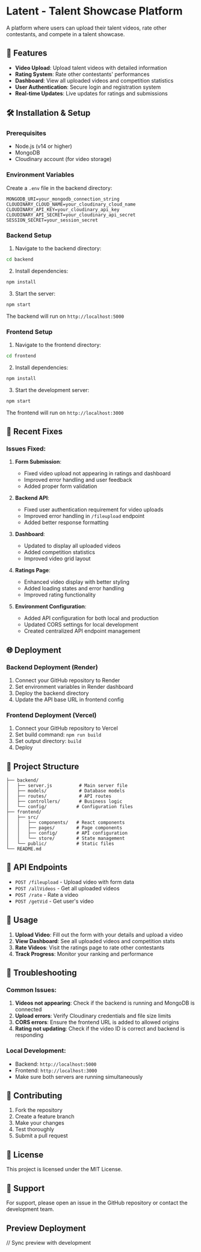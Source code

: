 # Latent - Talent Showcase Platform

A platform where users can upload their talent videos, rate other contestants, and compete in a talent showcase.

## 🚀 Features

- **Video Upload**: Upload talent videos with detailed information
- **Rating System**: Rate other contestants' performances
- **Dashboard**: View all uploaded videos and competition statistics
- **User Authentication**: Secure login and registration system
- **Real-time Updates**: Live updates for ratings and submissions

## 🛠️ Installation & Setup

### Prerequisites

- Node.js (v14 or higher)
- MongoDB
- Cloudinary account (for video storage)

### Environment Variables

Create a `.env` file in the backend directory:

```env
MONGODB_URI=your_mongodb_connection_string
CLOUDINARY_CLOUD_NAME=your_cloudinary_cloud_name
CLOUDINARY_API_KEY=your_cloudinary_api_key
CLOUDINARY_API_SECRET=your_cloudinary_api_secret
SESSION_SECRET=your_session_secret
```

### Backend Setup

1. Navigate to the backend directory:
```bash
cd backend
```

2. Install dependencies:
```bash
npm install
```

3. Start the server:
```bash
npm start
```

The backend will run on `http://localhost:5000`

### Frontend Setup

1. Navigate to the frontend directory:
```bash
cd frontend
```

2. Install dependencies:
```bash
npm install
```

3. Start the development server:
```bash
npm start
```

The frontend will run on `http://localhost:3000`

## 🔧 Recent Fixes

### Issues Fixed:

1. **Form Submission**: 
   - Fixed video upload not appearing in ratings and dashboard
   - Improved error handling and user feedback
   - Added proper form validation

2. **Backend API**:
   - Fixed user authentication requirement for video uploads
   - Improved error handling in `/fileupload` endpoint
   - Added better response formatting

3. **Dashboard**:
   - Updated to display all uploaded videos
   - Added competition statistics
   - Improved video grid layout

4. **Ratings Page**:
   - Enhanced video display with better styling
   - Added loading states and error handling
   - Improved rating functionality

5. **Environment Configuration**:
   - Added API configuration for both local and production
   - Updated CORS settings for local development
   - Created centralized API endpoint management

## 🌐 Deployment

### Backend Deployment (Render)

1. Connect your GitHub repository to Render
2. Set environment variables in Render dashboard
3. Deploy the backend directory
4. Update the API base URL in frontend config

### Frontend Deployment (Vercel)

1. Connect your GitHub repository to Vercel
2. Set build command: `npm run build`
3. Set output directory: `build`
4. Deploy

## 📁 Project Structure

```
├── backend/
│   ├── server.js          # Main server file
│   ├── models/            # Database models
│   ├── routes/            # API routes
│   ├── controllers/       # Business logic
│   └── config/           # Configuration files
├── frontend/
│   ├── src/
│   │   ├── components/   # React components
│   │   ├── pages/        # Page components
│   │   ├── config/       # API configuration
│   │   └── store/        # State management
│   └── public/           # Static files
└── README.md
```

## 🔄 API Endpoints

- `POST /fileupload` - Upload video with form data
- `POST /allVideos` - Get all uploaded videos
- `POST /rate` - Rate a video
- `POST /getVid` - Get user's video

## 🎯 Usage

1. **Upload Video**: Fill out the form with your details and upload a video
2. **View Dashboard**: See all uploaded videos and competition stats
3. **Rate Videos**: Visit the ratings page to rate other contestants
4. **Track Progress**: Monitor your ranking and performance

## 🐛 Troubleshooting

### Common Issues:

1. **Videos not appearing**: Check if the backend is running and MongoDB is connected
2. **Upload errors**: Verify Cloudinary credentials and file size limits
3. **CORS errors**: Ensure the frontend URL is added to allowed origins
4. **Rating not updating**: Check if the video ID is correct and backend is responding

### Local Development:

- Backend: `http://localhost:5000`
- Frontend: `http://localhost:3000`
- Make sure both servers are running simultaneously

## 📝 Contributing

1. Fork the repository
2. Create a feature branch
3. Make your changes
4. Test thoroughly
5. Submit a pull request

## 📄 License

This project is licensed under the MIT License.

## 🤝 Support

For support, please open an issue in the GitHub repository or contact the development team.

## Preview Deployment

// Sync preview with development
